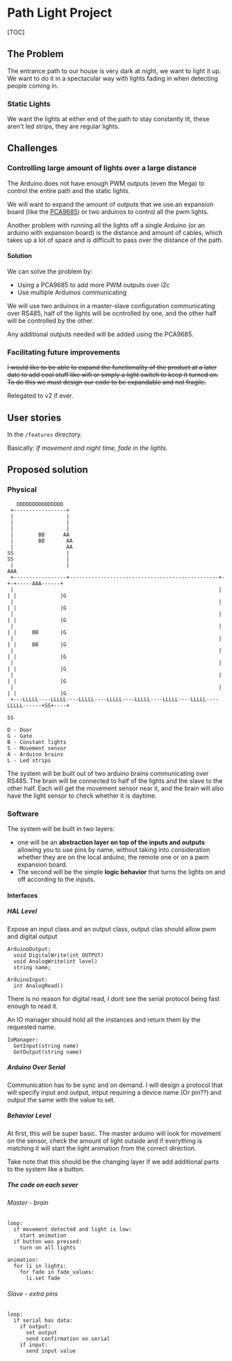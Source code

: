 # Path Light Project

[TOC]

## The Problem
The entrance path to our house is very dark at night, we want to light it up. We want to do it in a spectacular way with lights fading in when detecting people coming in.

### Static Lights

We want the lights at either end of the path to stay constantly lit, these aren't led strips, they are regular lights.

## Challenges

### Controlling large amount of lights over a large distance
The Arduino does not have enough PWM outputs (even the Mega) to control the entire path and the static lights.

We will want to expand the amount of outputs that we use.an expansion board (like the [PCA9685](https://www.adafruit.com/product/815)) or two arduinos to control all the pwm lights.

Another problem with running all the lights off a single Arduino (or an arduino with expansion board) is the distance and amount of cables, which takes up a lot of space and is difficult to pass over the distance of the path.

#### Solution

We can solve the problem by:

* Using a PCA9685 to add more PWM outputs over i2c
* Use multiple Arduinos communicating

We will use two arduinos in a master-slave configuration communicating over RS485, half of the lights will be ocntrolled by one, and the other half will be controlled by the other. 

Any additional outputs needed will be added using the PCA9685.

### Facilitating future improvements
~~I would like to be able to expand the functionality of the product at a later date to add cool stuff like wifi or simply a light switch to keep it turned on. To do this we must design our code to be expandable and not fragile.~~

Relegated to v2 if ever.

## User stories

In the `/features` directory.

Basically: _If movement and night time, fade in the lights._

## Proposed solution

### Physical
```
   DDDDDDDDDDDDDDD
 +-----------------+
 |                 |
 |                 |
 |                 |
 |        BB      AA
 |        BB       AA
 |                 AA
SS                 |
SS                 |
 |                 |                                                          AAA
 +-----------------+------------------------------------------------+-+-+-----AAA------+
 |                                                                  | | |              |G
 |                                                                  | | |              |G
 |                                                                  | | |              |G
 |                                                                  | | |     BB       |G
 |                                                                  | | |     BB       |G
 |                                                                  | | |              |G
 |                                                                  | | |              |G
 |                                                                  | | |              |G
 |                                                                  | | |              |G
 +---LLLLL----LLLLL----LLLLL----LLLLL----LLLLL----LLLLL----LLLLL----LLLLL------+SS+----+
                                                                                SS
```

```
D - Door
G - Gate
B - Constant lights
S - Movement sensor
A - Arduino brains
L - Led strips
```

The system will be built out of two arduino brains communicating over RS485. The brain will be connected to half of the lights and the slave to the other half. Each will get the movement sensor near it, and the brain will also have the light sensor to check whether it is daytime.

### Software

The system will be built in two layers:

* one will be an **abstraction layer on top of the inputs and outputs** allowing you to use pins by name, without taking into consideration whether they are on the local arduino, the remote one or on a pwm expansion board.
* The second will be the simple **logic behavior** that turns the lights on and off according to the inputs.

#### Interfaces

##### HAL Level
Expose an input class and an output class, output clas should allow pwm and digital output

```
ArduinoOutput:
  void DigitalWrite(int OUTPUT)
  void AnalogWrite(int level)
  string name;
    
ArduinoInput:
  int AnalogRead()
```

There is no reason for digital read, I dont see the serial protocol being fast enough to read it.

An IO manager should hold all the instances and return them by the requested name.

```
IoManager:
  GetInput(string name)
  GetOutput(string name)
```


##### Arduino Over Serial

Communication has to be sync and on demand. I will design a protocol that will specify input and output, intput requiring a device name (Or pin??) and output the same with the value to set.


##### Behavior Level
At first, this will be super basic. The master arduino will look for movement on the sensor, check the amount of light outside and if everything is matching it will start the light animation from the correct direction.

Take note that this should be the changing layer if we add additional parts to the system like a button.

##### The code on each sever

###### Master - brain

```
loop:
  if movement detected and light is low:
    start animation
  if button was pressed:
    turn on all lights

animation:
  for li in lights:
    for fade in fade_values:
      li.set fade
```

###### Slave - extra pins

```
loop: 
  if serial has data:
    if output:
      set output
      send confirmation on serial
    if input:
      send input value
```
